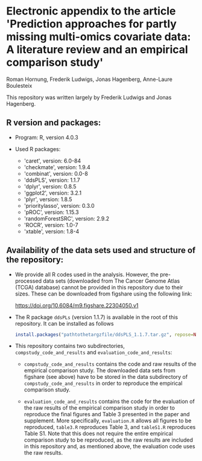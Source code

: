 # Electronic appendix to the article 'Prediction approaches for partly missing multi-omics covariate data: A literature review and an empirical comparison study'

Roman Hornung, Frederik Ludwigs, Jonas Hagenberg, Anne-Laure Boulesteix

This repository was written largely by Frederik Ludwigs and Jonas Hagenberg.

## R version and packages:

- Program: R, version 4.0.3

- Used R packages:

  - 'caret', version: 6.0-84
  - 'checkmate', version: 1.9.4
  - 'combinat', version: 0.0-8
  - 'ddsPLS', version: 1.1.7
  - 'dplyr', version: 0.8.5
  - 'ggplot2', version: 3.2.1
  - 'plyr', version: 1.8.5
  - 'prioritylasso', version: 0.3.0
  - 'pROC', version: 1.15.3 
  - 'randomForestSRC', version: 2.9.2 
  - 'ROCR', version: 1.0-7
  - 'xtable', version: 1.8-4

## Availability of the data sets used and structure of the repository:

- We provide all R codes used in the analysis. However,
  the pre-processed data sets (downloaded from The Cancer Genome
  Atlas (TCGA) database) cannot be provided in this repository due to their sizes.
  These can be downloaded from figshare using the following link:
  
  https://doi.org/10.6084/m9.figshare.22304050.v1
  
- The R package `ddsPLs` (version 1.1.7) is available in the root of this
  repository. It can be installed as follows

  ```r
  install.packages("pathtothetargzfile/ddsPLS_1.1.7.tar.gz", repose=NULL, type="source")
  ```
  
- This repository contains two subdirectories, `compstudy_code_and_results` and `evaluation_code_and_results`:

  - `compstudy_code_and_results` contains the code and raw results of the empirical comparison study. The downloaded data sets from figshare (see above) have to be stored in the data subdirectory of `compstudy_code_and_results` in order to reproduce the empirical comparison study.

  - `evaluation_code_and_results` contains the code for the evaluation of the raw results of the empirical comparison study in order to reproduce the final figures and Table 3 presented in the paper and supplement. More specifically, `evaluation.R` allows all figures to be reproduced, `table3.R` reproduces Table 3, and `tableS1.R` reproduces Table S1. Note that this does not require the entire empirical comparison study to be reproduced, as the raw results are included in this repository and, as mentioned above, the evaluation code uses the raw results.
